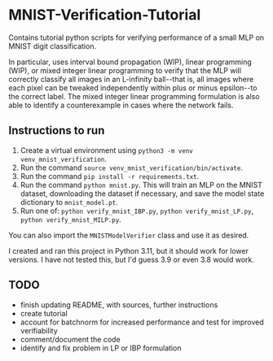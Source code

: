 # MNIST-Verification-Tutorial
Contains tutorial python scripts for verifying performance of a small MLP on MNIST digit classification.

In particular, uses interval bound propagation (WIP), linear programming (WIP), or mixed integer linear programming to verify that the MLP will correctly classify all images in an L-infinity ball--that is, all images where each pixel can be tweaked independently within plus or minus epsilon--to the correct label. The mixed integer linear programming formulation is also able to identify a counterexample in cases where the network fails. 

## Instructions to run
1. Create a virtual environment using `python3 -m venv venv_mnist_verification`.
2. Run the command `source venv_mnist_verification/bin/activate`.
3. Run the command `pip install -r requirements.txt`.
4. Run the command `python mnist.py`. This will train an MLP on the MNIST dataset, downloading the dataset if necessary, and save the model state dictionary to `mnist_model.pt`.
5. Run one of: `python verify_mnist_IBP.py`, `python verify_mnist_LP.py`, `python verify_mnist_MILP.py`.

You can also import the `MNISTModelVerifier` class and use it as desired. 

I created and ran this project in Python 3.11, but it should work for lower versions. I have not tested this, but I'd guess 3.9 or even 3.8 would work.

## TODO
- finish updating README, with sources, further instructions
- create tutorial
- account for batchnorm for increased performance and test for improved verifiability
- comment/document the code
- identify and fix problem in LP or IBP formulation

